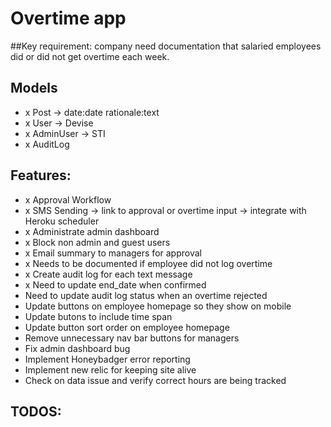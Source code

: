 # Overtime app

##Key requirement: company need documentation that salaried employees did or did not get overtime each week.

## Models
- x Post -> date:date rationale:text
- x User -> Devise
- x AdminUser -> STI
- x AuditLog

## Features:
- x Approval Workflow
- x SMS Sending -> link to approval or overtime input -> integrate with Heroku scheduler
- x Administrate admin dashboard
- x Block non admin and guest users
- x Email summary to managers for approval
- x Needs to be documented if employee did not log overtime
- x Create audit log for each text message
- x Need to update end_date when confirmed
- Need to update audit log status when an overtime rejected
- Update buttons on employee homepage so they show on mobile
- Update butons to include time span
- Update button sort order on employee homepage
- Remove unnecessary nav bar buttons for managers
- Fix admin dashboard bug
- Implement Honeybadger error reporting
- Implement new relic for keeping site alive
- Check on data issue and verify correct hours are being tracked
## TODOS:
